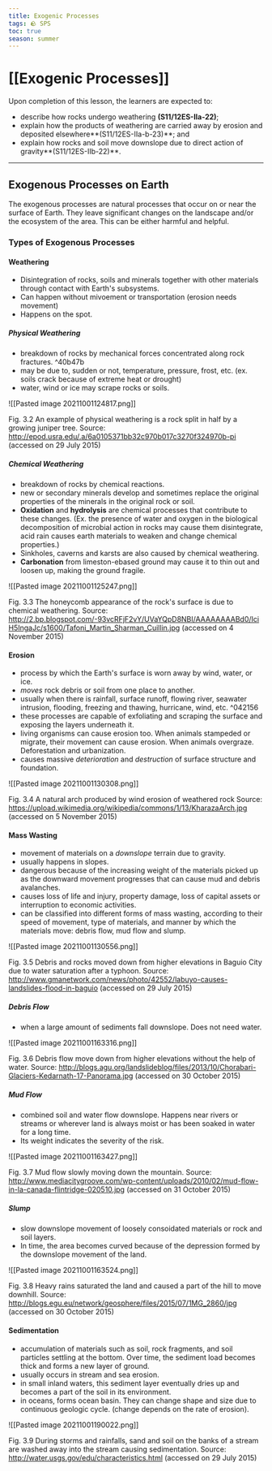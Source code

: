 ```yaml
---
title: Exogenic Processes
tags: 🪨 SPS
toc: true
season: summer
---
```


# [[Exogenic Processes]]
Upon completion of this lesson, the learners are expected to:
- describe how rocks undergo weathering **(S11/12ES-IIa-22)**;
- explain how the products of weathering are carried away by erosion and deposited elsewhere**(S11/12ES-IIa-b-23)**; and
- explain how rocks and soil move downslope due to direct action of gravity**(S11/12ES-IIb-22)**.
---

## Exogenous Processes on Earth

The exogenous processes are natural processes that occur on or near the surface of Earth. They leave significant changes on the landscape and/or the ecosystem of the area. This can be either harmful and helpful.

### Types of Exogenous Processes
#### **Weathering**
- Disintegration of rocks, soils and minerals together with other materials through contact with Earth's subsystems.
- Can happen without mivoement or transportation (erosion needs movement)
- Happens on the spot.

##### **Physical Weathering** 
- breakdown of rocks by mechanical forces concentrated along rock fractures. ^40b47b
- may be due to, sudden or not, temperature, pressure, frost, etc. (ex. soils crack because of extreme heat or drought)
- water, wind or ice may scrape rocks or soils.

![[Pasted image 20211001124817.png]]

Fig. 3.2 An example of physical weathering is a rock split in half by a growing juniper tree.
Source: http://epod.usra.edu/.a/6a0105371bb32c970b017c3270f324970b-pi (accessed on 29 July 2015)

##### **Chemical Weathering**
- breakdown of rocks by chemical reactions.
- new or secondary minerals develop and sometimes replace the original properties of the minerals in the original rock or soil.
- **Oxidation** and **hydrolysis** are chemical processes that contribute to these changes. (Ex. the presence of water and oxygen in the biological decomposition of microbial action in rocks may cause them disintegrate, acid rain causes earth materials to weaken and change chemical properties.)
- Sinkholes, caverns and karsts are also caused by chemical weathering.
- **Carbonation** from limeston-ebased ground may cause it to thin out and loosen up, making the ground fragile.

![[Pasted image 20211001125247.png]]

Fig. 3.3 The honeycomb appearance of the rock's surface is due to chemical weathering.
Source: http://2.bp.blogspot.com/-93vcRFjF2vY/UVaYQpD8NBI/AAAAAAAABd0/IciH5IngaJc/s1600/Tafoni_Martin_Sharman_Cuillin.jpg (accessed on 4 November 2015)


#### **Erosion**
- process by which the Earth's surface is worn away by wind, water, or ice.
- *moves* rock debris or soil from one place to another.
- usually when there is rainfall, surface runoff, flowing river, seawater intrusion, flooding, freezing and thawing, hurricane, wind, etc. ^042156
- these processes are capable of exfoliating and scraping the surface and exposing the layers underneath it.
- living organisms can cause erosion too. When animals stampeded or migrate, their movement can cause erosion. When animals overgraze. Deforestation and urbanization.
- causes massive *deterioration* and *destruction* of surface structure and foundation.

![[Pasted image 20211001130308.png]]

Fig. 3.4 A natural arch produced by wind erosion of weathered rock
Source: https://upload.wikimedia.org/wikipedia/commons/1/13/KharazaArch.jpg (accessed on 5 November 2015)

#### **Mass Wasting**
- movement of materials on a *downslope* terrain due to gravity.
- usually happens in slopes.
- dangerous because of the increasing weight of the materials picked up as the downward movement progresses that can cause mud and debris avalanches.
- causes loss of life and injury, property damage, loss of capital assets or interruption to economic activities.
- can be classified into different forms of mass wasting, according to their speed of movement, type of materials, and manner by which the materials move: debris flow, mud flow and slump.

![[Pasted image 20211001130556.png]]

Fig. 3.5 Debris and rocks moved down from higher elevations in Baguio City due to water saturation after a typhoon.
Source: http://www.gmanetwork.com/news/photo/42552/labuyo-causes-landslides-flood-in-baguio (accessed on 29 July 2015)

##### **Debris Flow**
- when a large amount of sediments fall downslope. Does not need water.

![[Pasted image 20211001163316.png]]

Fig. 3.6 Debris flow move down from higher elevations without the help of water.
Source: http://blogs.agu.org/landslideblog/files/2013/10/Chorabari-Glaciers-Kedarnath-17-Panorama.jpg (accessed on 30 October 2015)

##### **Mud Flow**
- combined soil and water flow downslope. Happens near rivers or streams or wherever land is always moist or has been soaked in water for a long time.
- Its weight indicates the severity of the risk.

![[Pasted image 20211001163427.png]]

Fig. 3.7 Mud flow slowly moving down the mountain.
Source: http://www.mediacitygroove.com/wp-content/uploads/2010/02/mud-flow-in-la-canada-flintridge-020510.jpg (accessed on 31 October 2015)

##### **Slump**
- slow downslope movement of loosely consoidated materials or rock and soil layers.
- In time, the area becomes curved because of the depression formed by the downslope movement of the land.

![[Pasted image 20211001163524.png]]

Fig. 3.8 Heavy rains saturated the land and caused a part of the hill to move downhill.
Source: http://blogs.egu.eu/network/geosphere/files/2015/07/1MG_2860/jpg (accessed on 30 October 2015)

#### Sedimentation 
- accumulation of materials such as soil, rock fragments, and soil particles settling at the bottom. Over time, the sediment load becomes thick and forms a new layer of ground.
- usually occurs in stream and sea erosion.
- in small inland waters, this sediment layer eventually dries up and becomes a part of the soil in its environment.
- in oceans, forms ocean basin. They can change shape and size due to continuous geologic cycle. (change depends on the rate of erosion).

![[Pasted image 20211001190022.png]]

Fig. 3.9 During storms and rainfalls, sand and soil on the banks of a stream are washed away into the stream causing sedimentation.
Source: http://water.usgs.gov/edu/characteristics.html (accessed on 29 July 2015)

